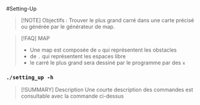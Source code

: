
#Setting-Up

>[!NOTE] Objectifs :
>Trouver le plus grand carré dans une carte précisé ou générée par le générateur de map.

>[!FAQ] MAP
> - Une map est composée de  `o` qui représentent les obstacles
> - de  `.` qui représentent les espaces libre
> - le carré le plus grand sera dessiné par le programme par des `x`

### `./setting_up -h`

>[!SUMMARY] Description
> Une courte description des commandes est consultable avec la commande ci-dessus



